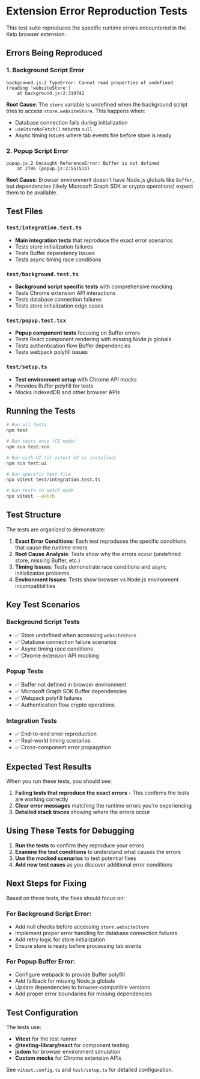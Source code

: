 # Extension Error Reproduction Tests

This test suite reproduces the specific runtime errors encountered in the Kelp browser extension:

## Errors Being Reproduced

### 1. Background Script Error

```
background.js:2 TypeError: Cannot read properties of undefined (reading 'websiteStore')
    at background.js:2:319742
```

**Root Cause**: The `store` variable is undefined when the background script tries to access `store.websiteStore`. This happens when:

- Database connection fails during initialization
- `useStoreNoFetch()` returns `null`
- Async timing issues where tab events fire before store is ready

### 2. Popup Script Error

```
popup.js:2 Uncaught ReferenceError: Buffer is not defined
    at 2786 (popup.js:2:551513)
```

**Root Cause**: Browser environment doesn't have Node.js globals like `Buffer`, but dependencies (likely Microsoft Graph SDK or crypto operations) expect them to be available.

## Test Files

### `test/integration.test.ts`

- **Main integration tests** that reproduce the exact error scenarios
- Tests store initialization failures
- Tests Buffer dependency issues
- Tests async timing race conditions

### `test/background.test.ts`

- **Background script specific tests** with comprehensive mocking
- Tests Chrome extension API interactions
- Tests database connection failures
- Tests store initialization edge cases

### `test/popup.test.tsx`

- **Popup component tests** focusing on Buffer errors
- Tests React component rendering with missing Node.js globals
- Tests authentication flow Buffer dependencies
- Tests webpack polyfill issues

### `test/setup.ts`

- **Test environment setup** with Chrome API mocks
- Provides Buffer polyfill for tests
- Mocks IndexedDB and other browser APIs

## Running the Tests

```bash
# Run all tests
npm test

# Run tests once (CI mode)
npm run test:run

# Run with UI (if vitest UI is installed)
npm run test:ui

# Run specific test file
npx vitest test/integration.test.ts

# Run tests in watch mode
npx vitest --watch
```

## Test Structure

The tests are organized to demonstrate:

1. **Exact Error Conditions**: Each test reproduces the specific conditions that cause the runtime errors
2. **Root Cause Analysis**: Tests show why the errors occur (undefined store, missing Buffer, etc.)
3. **Timing Issues**: Tests demonstrate race conditions and async initialization problems
4. **Environment Issues**: Tests show browser vs Node.js environment incompatibilities

## Key Test Scenarios

### Background Script Tests

- ✅ Store undefined when accessing `websiteStore`
- ✅ Database connection failure scenarios
- ✅ Async timing race conditions
- ✅ Chrome extension API mocking

### Popup Tests

- ✅ Buffer not defined in browser environment
- ✅ Microsoft Graph SDK Buffer dependencies
- ✅ Webpack polyfill failures
- ✅ Authentication flow crypto operations

### Integration Tests

- ✅ End-to-end error reproduction
- ✅ Real-world timing scenarios
- ✅ Cross-component error propagation

## Expected Test Results

When you run these tests, you should see:

1. **Failing tests that reproduce the exact errors** - This confirms the tests are working correctly
2. **Clear error messages** matching the runtime errors you're experiencing
3. **Detailed stack traces** showing where the errors occur

## Using These Tests for Debugging

1. **Run the tests** to confirm they reproduce your errors
2. **Examine the test conditions** to understand what causes the errors
3. **Use the mocked scenarios** to test potential fixes
4. **Add new test cases** as you discover additional error conditions

## Next Steps for Fixing

Based on these tests, the fixes should focus on:

### For Background Script Error:

- Add null checks before accessing `store.websiteStore`
- Implement proper error handling for database connection failures
- Add retry logic for store initialization
- Ensure store is ready before processing tab events

### For Popup Buffer Error:

- Configure webpack to provide Buffer polyfill
- Add fallback for missing Node.js globals
- Update dependencies to browser-compatible versions
- Add proper error boundaries for missing dependencies

## Test Configuration

The tests use:

- **Vitest** for the test runner
- **@testing-library/react** for component testing
- **jsdom** for browser environment simulation
- **Custom mocks** for Chrome extension APIs

See `vitest.config.ts` and `test/setup.ts` for detailed configuration.
